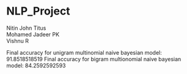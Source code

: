 # NLP_Project
Nitin John Titus <br />
Mohamed Jadeer PK <br />
Vishnu R

Final accuracy for unigram multinomial naive bayesian model: 91.8518518519 
Final accuracy for bigram multionomial naive bayesian model: 84.2592592593
